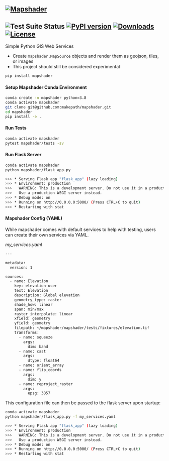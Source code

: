 [![Mapshader](img/logo.png)](https://makepath.com)
--------

![Test Suite Status](https://github.com/makepath/mapshader/workflows/Python%20Test%20Suite/badge.svg)
[![PyPI version](https://badge.fury.io/py/mapshader.svg)](https://badge.fury.io/py/mapshader)
[![Downloads](https://img.shields.io/pypi/dm/mapshader.svg)]()
[![License](https://img.shields.io/pypi/l/mapshader.svg)]()
--------

Simple Python GIS Web Services

- Create `mapshader.MapSource` objects and render them as geojson, tiles, or images
- This project should still be considered experimental

```bash
pip install mapshader
```

#### Setup Mapshader Conda Environment
```bash
conda create -n mapshader python=3.8
conda activate mapshader
git clone git@github.com:makepath/mapshader.git
cd mapshader
pip install -e .
```

#### Run Tests
```bash
conda activate mapshader
pytest mapshader/tests -sv
```

#### Run Flask Server
```bash
conda activate mapshader
python mapshader/flask_app.py

>>> * Serving Flask app "flask_app" (lazy loading)
>>> * Environment: production
>>>   WARNING: This is a development server. Do not use it in a production deployment.
>>>   Use a production WSGI server instead.
>>> * Debug mode: on
>>> * Running on http://0.0.0.0:5000/ (Press CTRL+C to quit)
>>> * Restarting with stat
```

#### Mapshader Config (YAML)
While mapshader comes with default services to help with testing, users can create their own services
via YAML.

*my_services.yaml*
```bash
---

metadata:
  version: 1

sources:
  - name: Elevation
    key: elevation-user
    text: Elevation
    description: Global elevation
    geometry_type: raster
    shade_how: linear
    span: min/max
    raster_interpolate: linear
    xfield: geometry
    yfield: geometry
    filepath: ~/mapshader/mapshader/tests/fixtures/elevation.tif
    transforms:
      - name: squeeze
        args:
          dim: band
      - name: cast
        args:
          dtype: float64
      - name: orient_array
      - name: flip_coords
        args:
          dim: y
      - name: reproject_raster
        args:
          epsg: 3857
```

This configuration file can then be passed to the flask server upon startup:

```bash
conda activate mapshader
python mapshader/flask_app.py -f my_services.yaml

>>> * Serving Flask app "flask_app" (lazy loading)
>>> * Environment: production
>>>   WARNING: This is a development server. Do not use it in a production deployment.
>>>   Use a production WSGI server instead.
>>> * Debug mode: on
>>> * Running on http://0.0.0.0:5000/ (Press CTRL+C to quit)
>>> * Restarting with stat
```
